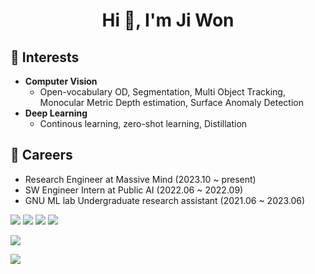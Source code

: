 <h1 align="center">Hi 👋, I'm Ji Won</h1>

## 🌱 Interests
- **Computer Vision**
  - Open-vocabulary OD,  Segmentation, Multi Object Tracking, Monocular Metric Depth estimation, Surface Anomaly Detection
- **Deep Learning**
  - Continous learning, zero-shot learning, Distillation

## 🔭 Careers
- Research Engineer at Massive Mind (2023.10 ~ present)
- SW Engineer Intern at Public AI (2022.06 ~ 2022.09)
- GNU ML lab Undergraduate research assistant (2021.06 ~ 2023.06)

<img src="https://img.shields.io/badge/Python-3776AB?style=flat-square&logo=Python&logoColor=white"/></a>
<img src="https://img.shields.io/badge/Linux-FCC624?style=flat-square&logo=Linux&logoColor=black"/></a>
<img src="https://img.shields.io/badge/Ubuntu-E95420?style=flat-square&logo=Ubuntu&logoColor=white"/></a>
<img src="https://img.shields.io/badge/Git-F05032?style=flat-square&logo=Git&logoColor=white"/></a>

<img src="https://img.shields.io/badge/Pytorch-EE4C2C?style=flat-square&logo=Pytorch&logoColor=white"/></a>

<img src="https://img.shields.io/badge/Docker-2496ED?style=flat-square&logo=Docker&logoColor=white"/></a>
